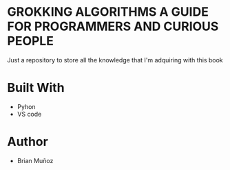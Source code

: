 # GROKKING ALGORITHMS A GUIDE FOR PROGRAMMERS AND CURIOUS PEOPLE 

Just a repository to store all the knowledge that I'm adquiring with this book


# Built With

* Pyhon
* VS code


# Author
* Brian Muñoz 